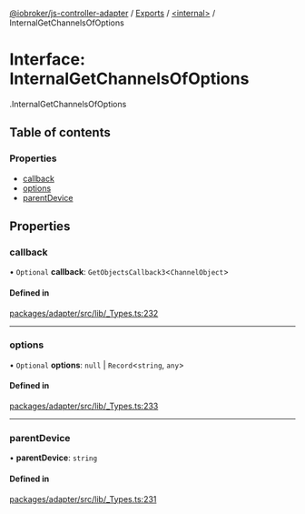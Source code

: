 [@iobroker/js-controller-adapter](../README.md) / [Exports](../modules.md) / [<internal\>](../modules/internal_.md) / InternalGetChannelsOfOptions

# Interface: InternalGetChannelsOfOptions

[<internal>](../modules/internal_.md).InternalGetChannelsOfOptions

## Table of contents

### Properties

- [callback](internal_.InternalGetChannelsOfOptions.md#callback)
- [options](internal_.InternalGetChannelsOfOptions.md#options)
- [parentDevice](internal_.InternalGetChannelsOfOptions.md#parentdevice)

## Properties

### callback

• `Optional` **callback**: `GetObjectsCallback3`<`ChannelObject`\>

#### Defined in

[packages/adapter/src/lib/_Types.ts:232](https://github.com/ioBroker/ioBroker.js-controller/blob/33a5e85a/packages/adapter/src/lib/_Types.ts#L232)

___

### options

• `Optional` **options**: ``null`` \| `Record`<`string`, `any`\>

#### Defined in

[packages/adapter/src/lib/_Types.ts:233](https://github.com/ioBroker/ioBroker.js-controller/blob/33a5e85a/packages/adapter/src/lib/_Types.ts#L233)

___

### parentDevice

• **parentDevice**: `string`

#### Defined in

[packages/adapter/src/lib/_Types.ts:231](https://github.com/ioBroker/ioBroker.js-controller/blob/33a5e85a/packages/adapter/src/lib/_Types.ts#L231)
